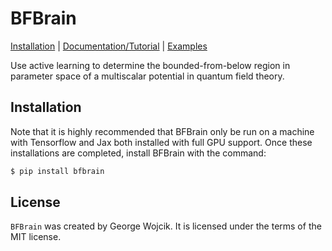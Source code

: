 # BFBrain

[Installation](#installation) | [Documentation/Tutorial](https://bfbrain.readthedocs.io) | [Examples](https://github.com/Gwojci03/BFBrain/tree/main/examples)

Use active learning to determine the bounded-from-below region in parameter space of a multiscalar potential in quantum field theory.

## Installation

Note that it is highly recommended that BFBrain only be run on a machine with Tensorflow and Jax both installed with full GPU support. Once these installations are completed, install BFBrain with the command:

```bash
$ pip install bfbrain
```


## License

`BFBrain` was created by George Wojcik. It is licensed under the terms
of the MIT license.

